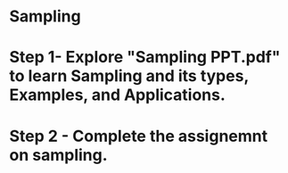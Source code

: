 # Sampling
# Step 1- Explore "Sampling PPT.pdf" to learn Sampling and its types, Examples, and Applications.
# Step 2 - Complete the assignemnt on sampling.
